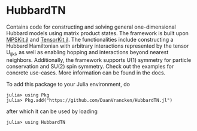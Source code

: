 # HubbardTN

Contains code for constructing and solving general one-dimensional Hubbard models using matrix product states. The framework is built upon [MPSKit.jl](https://github.com/QuantumKitHub/MPSKit.jl) and [TensorKit.jl](https://github.com/jutho/TensorKit.jl). The functionalities include constructing a Hubbard Hamiltonian with arbitrary interactions represented by the tensor U<sub>ijkl</sub>, as well as enabling hopping and interactions beyond nearest neighbors. Additionally, the framework supports U(1) symmetry for particle conservation and SU(2) spin symmetry. Check out the examples for concrete use-cases. More information can be found in the docs.

To add this package to your Julia environment, do
```
julia> using Pkg
julia> Pkg.add("https://github.com/DaanVrancken/HubbardTN.jl")
```
after which it can be used by loading
```
julia> using HubbardTN
```